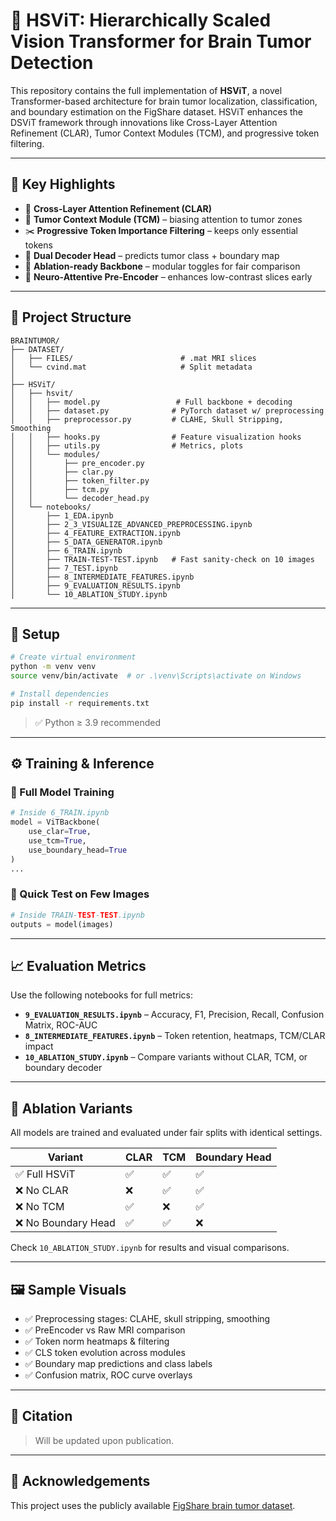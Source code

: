 # 🧠 HSViT: Hierarchically Scaled Vision Transformer for Brain Tumor Detection

This repository contains the full implementation of **HSViT**, a novel Transformer-based architecture for brain tumor localization, classification, and boundary estimation on the FigShare dataset. HSViT enhances the DSViT framework through innovations like Cross-Layer Attention Refinement (CLAR), Tumor Context Modules (TCM), and progressive token filtering.

---

## 🚀 Key Highlights

- 🔀 **Cross-Layer Attention Refinement (CLAR)**  
- 🧠 **Tumor Context Module (TCM)** – biasing attention to tumor zones  
- ✂️ **Progressive Token Importance Filtering** – keeps only essential tokens  
- 🎯 **Dual Decoder Head** – predicts tumor class + boundary map  
- 🧪 **Ablation-ready Backbone** – modular toggles for fair comparison  
- 🔬 **Neuro-Attentive Pre-Encoder** – enhances low-contrast slices early

---

## 📁 Project Structure

```
BRAINTUMOR/
├── DATASET/
│   ├── FILES/                        # .mat MRI slices
│   └── cvind.mat                     # Split metadata
│
├── HSViT/
│   ├── hsvit/
│   │   ├── model.py                 # Full backbone + decoding
│   │   ├── dataset.py              # PyTorch dataset w/ preprocessing
│   │   ├── preprocessor.py         # CLAHE, Skull Stripping, Smoothing
│   │   ├── hooks.py                # Feature visualization hooks
│   │   ├── utils.py                # Metrics, plots
│   │   └── modules/
│   │       ├── pre_encoder.py
│   │       ├── clar.py
│   │       ├── token_filter.py
│   │       ├── tcm.py
│   │       └── decoder_head.py
│   └── notebooks/
│       ├── 1_EDA.ipynb
│       ├── 2_3_VISUALIZE_ADVANCED_PREPROCESSING.ipynb
│       ├── 4_FEATURE_EXTRACTION.ipynb
│       ├── 5_DATA_GENERATOR.ipynb
│       ├── 6_TRAIN.ipynb
│       ├── TRAIN-TEST-TEST.ipynb   # Fast sanity-check on 10 images
│       ├── 7_TEST.ipynb
│       ├── 8_INTERMEDIATE_FEATURES.ipynb
│       ├── 9_EVALUATION_RESULTS.ipynb
│       └── 10_ABLATION_STUDY.ipynb
```

---

## 🔧 Setup

```bash
# Create virtual environment
python -m venv venv
source venv/bin/activate  # or .\venv\Scripts\activate on Windows

# Install dependencies
pip install -r requirements.txt
```

> ✅ Python ≥ 3.9 recommended

---

## ⚙️ Training & Inference

### 🔹 Full Model Training

```python
# Inside 6_TRAIN.ipynb
model = ViTBackbone(
    use_clar=True,
    use_tcm=True,
    use_boundary_head=True
)
...
```

### 🔹 Quick Test on Few Images

```python
# Inside TRAIN-TEST-TEST.ipynb
outputs = model(images)
```

---

## 📈 Evaluation Metrics

Use the following notebooks for full metrics:

- **`9_EVALUATION_RESULTS.ipynb`** – Accuracy, F1, Precision, Recall, Confusion Matrix, ROC-AUC
- **`8_INTERMEDIATE_FEATURES.ipynb`** – Token retention, heatmaps, TCM/CLAR impact
- **`10_ABLATION_STUDY.ipynb`** – Compare variants without CLAR, TCM, or boundary decoder

---

## 🧪 Ablation Variants

All models are trained and evaluated under fair splits with identical settings.

| Variant              | CLAR | TCM  | Boundary Head |
|----------------------|------|------|----------------|
| ✅ Full HSViT        | ✅    | ✅    | ✅              |
| ❌ No CLAR           | ❌    | ✅    | ✅              |
| ❌ No TCM            | ✅    | ❌    | ✅              |
| ❌ No Boundary Head  | ✅    | ✅    | ❌              |

Check `10_ABLATION_STUDY.ipynb` for results and visual comparisons.

---

## 🖼️ Sample Visuals

- ✅ Preprocessing stages: CLAHE, skull stripping, smoothing  
- ✅ PreEncoder vs Raw MRI comparison  
- ✅ Token norm heatmaps & filtering  
- ✅ CLS token evolution across modules  
- ✅ Boundary map predictions and class labels  
- ✅ Confusion matrix, ROC curve overlays  

---

## 📣 Citation

> Will be updated upon publication.

---

## 🧩 Acknowledgements

This project uses the publicly available [FigShare brain tumor dataset](https://figshare.com/articles/dataset/brain_tumor_dataset/1512427).
